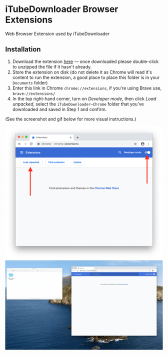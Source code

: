 # iTubeDownloader Browser Extensions
Web Browser Extension used by iTubeDownloader


## Installation

1. Download the extension [here](https://github.com/SoneeJohn/iTubeDownloader-Broswer-Extensions/releases/latest/download/iTubeDownloader.Chrome.zip) — once downloaded please double-click to unzipped the file if it hasn't already.
2. Store the extension on disk (do not delete it as Chrome will read it's content to run the extension, a good place to place this folder is in your `Documents` folder)
3. Enter this link in Chrome `chrome://extensions`, if you're using Brave use, `brave://extensions/`
4. In the top right-hand corner, turn on *Developer mode*, then click *Load unpacked*, select the `iTubeDownloader—Chrome` folder that you’ve downloaded and saved in Step 1 and confirm. 

(See the screenshot and gif below for more visual instructions.)

![Screenshot](Screenshot.png)
![Screenshot](Installation.gif)
